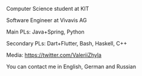 Computer Science student at KIT

Software Engineer at Vivavis AG

Main PLs: Java+Spring, Python

Secondary PLs: Dart+Flutter, Bash, Haskell, C++

Media: https://twitter.com/ValeriiZhyla

You can contact me in English, German and Russian
